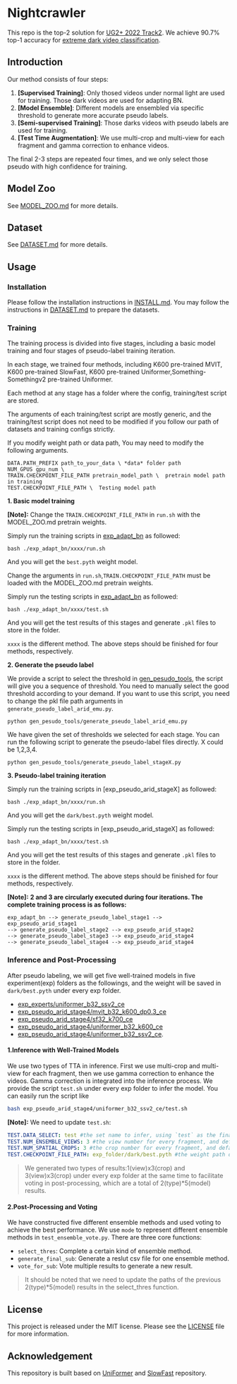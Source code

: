 # Nightcrawler
This repo is the top-2 solution for [UG2+ 2022 Track2](http://cvpr2022.ug2challenge.org/dataset22_t2.html).
We achieve 90.7% top-1 accuracy for [extreme dark video classification](https://codalab.lisn.upsaclay.fr/competitions/1112#results).


## Introduction
Our method consists of four steps:
1. **[Supervised Training]**: Only thosed videos under normal light are used for training. Those dark videos are used for adapting BN.
2. **[Model Ensemble]**: Different models are ensembled via specific threshold to generate more accurate pseudo labels.
3. **[Semi-supervised Training]**: Those darks videos with pseudo labels are used for training.
4. **[Test Time Augmentation]**: We use multi-crop and multi-view for each fragment and gamma correction to enhance videos.

The final 2-3 steps are repeated four times, and we only select those pseudo with high confidence for training.


## Model Zoo
See [MODEL_ZOO.md](./MODEL_ZOO.md) for more details.

## Dataset
See [DATASET.md](./DATASET.md) for more details.

## Usage
### Installation

Please follow the installation instructions in [INSTALL.md](INSTALL.md). You may follow the instructions in [DATASET.md](DATASET.md) to prepare the datasets.

### Training

The training process is divided into five stages, including a basic model training and four stages of pseudo-label training iteration.

In each stage, we trained four methods, including K600 pre-trained MVIT, K600 pre-trained SlowFast, K600 pre-trained Uniformer,Something-Somethingv2 pre-trained Uniformer.

Each method at any stage has a folder where the config, training/test script are stored.

The arguments of each training/test script are mostly generic, and the training/test script does not need to be modified if you follow our path of datasets and training configs strictly.

If you modify weight path or data path, You may need to modify the following arguments.
```
DATA.PATH_PREFIX path_to_your_data \ *data* folder path
NUM_GPUS gpu_num \ 
TRAIN.CHECKPOINT_FILE_PATH pretrain_model_path \  pretrain model path in training
TEST.CHECKPOINT_FILE_PATH \  Testing model path
```

**1. Basic model training**

**[Note]:** 
Change the `TRAIN.CHECKPOINT_FILE_PATH` in `run.sh` with the MODEL_ZOO.md pretrain weights.

Simply run the training scripts in [exp_adapt_bn](exp_adapt_bn) as followed:
   ```shell
   bash ./exp_adapt_bn/xxxx/run.sh
   ```
And you will get the `best.pyth` weight model.


Change the arguments in `run.sh`,`TRAIN.CHECKPOINT_FILE_PATH` must be loaded with the MODEL_ZOO.md pretrain weights.

Simply run the testing scripts in [exp_adapt_bn](exp_adapt_bn) as followed:
   ```shell
   bash ./exp_adapt_bn/xxxx/test.sh
   ```
And you will get the test results of this stages and generate `.pkl` files to store in the folder.

`xxxx` is the different method. The above steps should be finished for four methods, respectively.

**2. Generate the pseudo label**

We provide a script to select the threshold in [gen_pesudo_tools](gen_pesudo_tools), the script will give you a sequence of threshold. 
You need to manually select the good threshold according to your demand. 
If you want to use this script, you need to change the pkl file path arguments in `generate_pseudo_label_arid_emu.py`.
```
python gen_pesudo_tools/generate_pseudo_label_arid_emu.py
```
We have given the set of thresholds we selected for each stage. You can run the following script to generate the pseudo-label files directly. X could be 1,2,3,4.
```
python gen_pesudo_tools/generate_pseudo_label_stageX.py
```
**3. Pseudo-label training iteration**

Simply run the training scripts in [exp_pseudo_arid_stageX] as followed:
   ```shell
   bash ./exp_adapt_bn/xxxx/run.sh
   ```
And you will get the `dark/best.pyth` weight model.

Simply run the testing scripts in [exp_pseudo_arid_stageX] as followed:
   ```shell
   bash ./exp_adapt_bn/xxxx/test.sh
   ```
And you will get the test results of this stages and generate `.pkl` files to store in the folder.

`xxxx` is the different method. The above steps should be finished for four methods, respectively.

**[Note]:** 
**2 and 3 are circularly executed during four iterations. The complete training process is as follows:**
   ```
   exp_adapt_bn --> generate_pseudo_label_stage1 --> exp_pseudo_arid_stage1
   --> generate_pseudo_label_stage2 --> exp_pseudo_arid_stage2
   --> generate_pseudo_label_stage3 --> exp_pseudo_arid_stage4
   --> generate_pseudo_label_stage4 --> exp_pseudo_arid_stage4
   ```
   
<!-- #### Tesing

#### Model Voting


#### Generating Pseudo Labels


#### Semi-upervised Training -->



### Inference and Post-Processing

After pseudo labeling, we will get five well-trained models in five experiment(exp) folders as the followings, and the weight will be saved in `dark/best.pyth` under every exp folder. 

* [exp_experts/uniformer_b32_ssv2_ce](exp_experts/uniformer_b32_ssv2_ce)
* [exp_pseudo_arid_stage4/mvit_b32_k600_dp0.3_ce](exp_pseudo_arid_stage4/mvit_b32_k600_dp0.3_ce)
* [exp_pseudo_arid_stage4/sf32_k700_ce](exp_pseudo_arid_stage4/sf32_k700_ce)
* [exp_pseudo_arid_stage4/uniformer_b32_k600_ce](exp_pseudo_arid_stage4/uniformer_b32_k600_ce)
* [exp_pseudo_arid_stage4/uniformer_b32_ssv2_ce](exp_pseudo_arid_stage4/uniformer_b32_ssv2_ce). 



#### 1.Inference with Well-Trained Models 
We use two types of TTA in inference. First we use multi-crop and multi-view for each fragment, then we use gamma correction to enhance the videos. Gamma correction is integrated into the inference process.  We provide the script `test.sh` under every exp folder to infer the model. You can easily run the script like 
```bash
bash exp_pseudo_arid_stage4/uniformer_b32_ssv2_ce/test.sh
```


**[Note]:**
We need to update `test.sh`:
```yaml
TEST.DATA_SELECT: test #the set name to infer, using `test` as the final test set .
TEST.NUM_ENSEMBLE_VIEWS: 3 #the view number for every fragment, and default `3` works best.
TEST.NUM_SPATIAL_CROPS: 3 #the crop number for every fragment, and default `3` works best.
TEST.CHECKPOINT_FILE_PATH: exp_folder/dark/best.pyth #the weight path of best model, such as `exp_folder/dark/best.pyth`
```

>We generated two types of results:1(view)x3(crop) and 3(view)x3(crop) under every exp folder at the same time to facilitate voting in post-processing, which are a total of 2(type)*5(model) results.


#### 2.Post-Processing and Voting
We have constructed five different ensemble methods and used voting to achieve the best performance. We use `mode` to represent different ensemble methods in `test_ensemble_vote.py`. There are three core functions:

* `select_thres`: Complete a certain kind of ensemble method.
* `generate_final_sub`: Generate a reslut csv file for one ensemble method.
* `vote_for_sub`: Vote multiple results to generate a new result.

> It should be noted that we need to update the paths of the previous 2(type)*5(model) results in the select_thres function.




## License

This project is released under the MIT license. Please see the [LICENSE](LICENSE) file for more information.


## Acknowledgement

This repository is built based on [UniFormer](https://github.com/Sense-X/UniFormer/tree/main/video_classification) and [SlowFast](https://github.com/facebookresearch/SlowFast) repository.